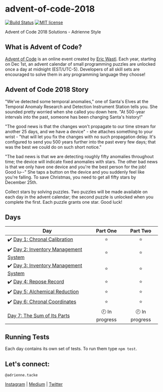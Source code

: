 # advent-of-code-2018
[![Build Status](https://travis-ci.org/adriennetacke/advent-of-code-2018.svg?branch=master)](https://travis-ci.org/adriennetacke/advent-of-code-2018) [![MIT license](https://img.shields.io/badge/License-MIT-blue.svg)](https://opensource.org/licenses/MIT)

Advent of Code 2018 Solutions - Adrienne Style

## What is Advent of Code?
[Advent of Code](http://adventofcode.com) is an online event created by [Eric Wastl](https://twitter.com/ericwastl). Each year, starting on Dec 1st, an advent calendar of small programming puzzles are unlocked once a day at midnight (EST/UTC-5). Developers of all skill sets are encouraged to solve them in any programming language they choose!

## Advent of Code 2018 Story
"We've detected some temporal anomalies," one of Santa's Elves at the Temporal Anomaly Research and Detection Instrument Station tells you. She sounded pretty worried when she called you down here. "At 500-year intervals into the past, someone has been changing Santa's history!"

"The good news is that the changes won't propagate to our time stream for another 25 days, and we have a device" - she attaches something to your wrist - "that will let you fix the changes with no such propagation delay. It's configured to send you 500 years further into the past every few days; that was the best we could do on such short notice."

"The bad news is that we are detecting roughly fifty anomalies throughout time; the device will indicate fixed anomalies with stars. The other bad news is that we only have one device and you're the best person for the job! Good lu--" She taps a button on the device and you suddenly feel like you're falling. To save Christmas, you need to get all fifty stars by December 25th.

Collect stars by solving puzzles. Two puzzles will be made available on each day in the advent calendar; the second puzzle is unlocked when you complete the first. Each puzzle grants one star. Good luck!

## Days

| Day  | Part One | Part Two | 
|---|:---:|:---:|
|✔️ [Day 1: Chronal Calibration](https://github.com/adriennetacke/advent-of-code-2018/tree/master/day-1-chronal-calibration)  | ⭐️ | ⭐️ |
|✔️ [Day 2: Inventory Management System](https://github.com/adriennetacke/advent-of-code-2018/tree/master/day-2-inventory-management-system)  | ⭐️ | ⭐️ |
|✔️ [Day 3: Inventory Management System](https://github.com/adriennetacke/advent-of-code-2018/tree/master/day-3-no-matter-how-you-slice-it)  | ⭐️ | ⭐ |
|✔️ [Day 4: Repose Record](https://github.com/adriennetacke/advent-of-code-2018/tree/master/day-4-repose-record) | ⭐ | ⭐ |
|✔️ [Day 5: Alchemical Reduction](https://github.com/adriennetacke/advent-of-code-2018/tree/master/day-5-alchemical-reduction) | ⭐ | ⭐ |
|✔️ [Day 6: Chronal Coordinates](https://github.com/adriennetacke/advent-of-code-2018/tree/master/day-6-chronal-coordinates) | ⭐ | ⭐ |
| [Day 7: The Sum of Its Parts](https://github.com/adriennetacke/advent-of-code-2018/tree/master/day-7-the-sum-of-its-parts) | 🕗 In progress | 🕗 In progress  |


## Running Tests

Each day contains its own set of tests. To run them type `npm test`.

## Let's connect:
`@adrienne.tacke`

[Instagram](https://www.instagram.com/adrienne.tacke/)
| 
[Medium](https://medium.com/@adrienne.tacke)
|
[Twitter](https://twitter.com/adriennetacke)
